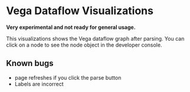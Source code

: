 # Vega Dataflow Visualizations

**Very experimental and not ready for general usage.**

This visualizations shows the Vega dataflow graph after parsing. You can click on a node to see the node object in the developer console.

## Known bugs

* page refreshes if you click the parse button
* Labels are incorrect
